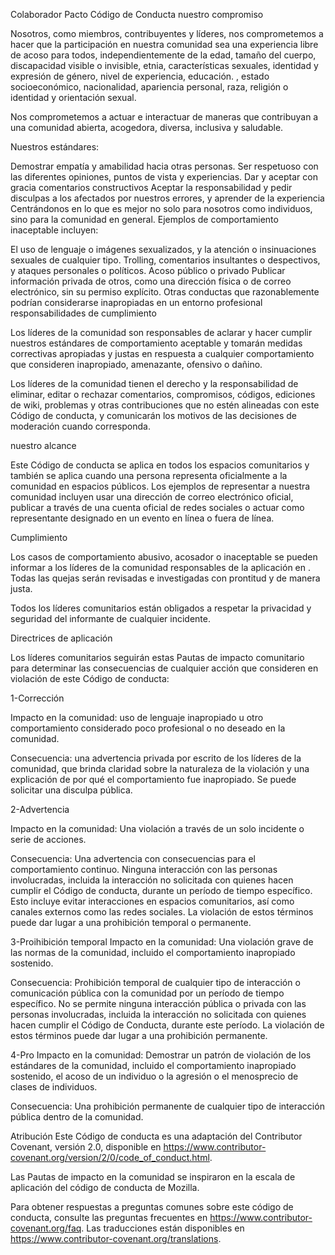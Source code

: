 Colaborador Pacto Código de Conducta
nuestro compromiso

Nosotros, como miembros, contribuyentes y líderes, nos comprometemos a hacer que la participación en nuestra comunidad sea una experiencia libre de acoso para todos, independientemente de la edad, tamaño del cuerpo, discapacidad visible o invisible, etnia, características sexuales, identidad y expresión de género, nivel de experiencia, educación. , estado socioeconómico, nacionalidad, apariencia personal, raza, religión o identidad y orientación sexual.

Nos comprometemos a actuar e interactuar de maneras que contribuyan a una comunidad abierta, acogedora, diversa, inclusiva y saludable.

Nuestros estándares:

Demostrar empatía y amabilidad hacia otras personas.
Ser respetuoso con las diferentes opiniones, puntos de vista y experiencias.
Dar y aceptar con gracia comentarios constructivos
Aceptar la responsabilidad y pedir disculpas a los afectados por nuestros errores, y aprender de la experiencia
Centrándonos en lo que es mejor no solo para nosotros como individuos, sino para la comunidad en general.
Ejemplos de comportamiento inaceptable incluyen:

El uso de lenguaje o imágenes sexualizados, y la atención o insinuaciones sexuales de cualquier tipo.
Trolling, comentarios insultantes o despectivos, y ataques personales o políticos.
Acoso público o privado
Publicar información privada de otros, como una dirección física o de correo electrónico, sin su permiso explícito.
Otras conductas que razonablemente podrían considerarse inapropiadas en un entorno profesional
responsabilidades de cumplimiento

Los líderes de la comunidad son responsables de aclarar y hacer cumplir nuestros estándares de comportamiento aceptable y tomarán medidas correctivas apropiadas y justas en respuesta a cualquier comportamiento que consideren inapropiado, amenazante, ofensivo o dañino.

Los líderes de la comunidad tienen el derecho y la responsabilidad de eliminar, editar o rechazar comentarios, compromisos, códigos, ediciones de wiki, problemas y otras contribuciones que no estén alineadas con este Código de conducta, y comunicarán los motivos de las decisiones de moderación cuando corresponda.

nuestro alcance

Este Código de conducta se aplica en todos los espacios comunitarios y también se aplica cuando una persona representa oficialmente a la comunidad en espacios públicos. Los ejemplos de representar a nuestra comunidad incluyen usar una dirección de correo electrónico oficial, publicar a través de una cuenta oficial de redes sociales o actuar como representante designado en un evento en línea o fuera de línea.

Cumplimiento

Los casos de comportamiento abusivo, acosador o inaceptable se pueden informar a los líderes de la comunidad responsables de la aplicación en . Todas las quejas serán revisadas e investigadas con prontitud y de manera justa.

Todos los líderes comunitarios están obligados a respetar la privacidad y seguridad del informante de cualquier incidente.

Directrices de aplicación

Los líderes comunitarios seguirán estas Pautas de impacto comunitario para determinar las consecuencias de cualquier acción que consideren en violación de este Código de conducta:

1-Corrección

Impacto en la comunidad: uso de lenguaje inapropiado u otro comportamiento considerado poco profesional o no deseado en la comunidad.

Consecuencia: una advertencia privada por escrito de los líderes de la comunidad, que brinda claridad sobre la naturaleza de la violación y una explicación de por qué el comportamiento fue inapropiado. Se puede solicitar una disculpa pública.

2-Advertencia

Impacto en la comunidad: Una violación a través de un solo incidente o serie de acciones.

Consecuencia: Una advertencia con consecuencias para el comportamiento continuo. Ninguna interacción con las personas involucradas, incluida la interacción no solicitada con quienes hacen cumplir el Código de conducta, durante un período de tiempo específico. Esto incluye evitar interacciones en espacios comunitarios, así como canales externos como las redes sociales. La violación de estos términos puede dar lugar a una prohibición temporal o permanente.

3-Proihibición temporal Impacto en la comunidad: Una violación grave de las normas de la comunidad, incluido el comportamiento inapropiado sostenido.

Consecuencia: Prohibición temporal de cualquier tipo de interacción o comunicación pública con la comunidad por un período de tiempo específico. No se permite ninguna interacción pública o privada con las personas involucradas, incluida la interacción no solicitada con quienes hacen cumplir el Código de Conducta, durante este período. La violación de estos términos puede dar lugar a una prohibición permanente.

4-Pro Impacto en la comunidad: Demostrar un patrón de violación de los estándares de la comunidad, incluido el comportamiento inapropiado sostenido, el acoso de un individuo o la agresión o el menosprecio de clases de individuos.

Consecuencia: Una prohibición permanente de cualquier tipo de interacción pública dentro de la comunidad.

Atribución
Este Código de conducta es una adaptación del Contributor Covenant, versión 2.0, disponible en https://www.contributor-covenant.org/version/2/0/code_of_conduct.html.

Las Pautas de impacto en la comunidad se inspiraron en la escala de aplicación del código de conducta de Mozilla.

Para obtener respuestas a preguntas comunes sobre este código de conducta, consulte las preguntas frecuentes en https://www.contributor-covenant.org/faq. Las traducciones están disponibles en https://www.contributor-covenant.org/translations.
